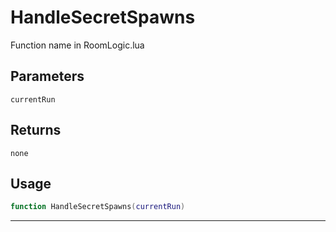 # HandleSecretSpawns
Function name in RoomLogic.lua
## Parameters
`currentRun`
## Returns
`none`
## Usage
```lua
function HandleSecretSpawns(currentRun)
```
---
